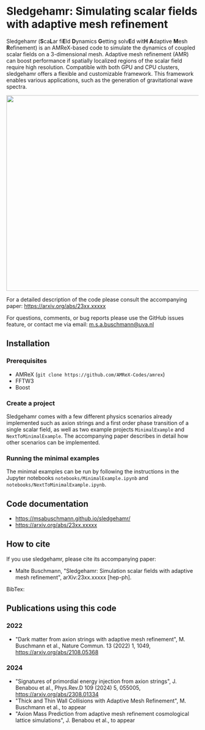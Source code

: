 # Sledgehamr: Simulating scalar fields with adaptive mesh refinement
Sledgehamr (**S**ca**L**ar fi**E**ld **D**ynamics **G**etting solv**E**d wit**H** **A**daptive **M**esh **R**efinement) is an AMReX-based code to simulate the dynamics of coupled scalar fields on a 3-dimensional mesh. Adaptive mesh refinement (AMR) can boost performance if spatially localized regions of the scalar field require high resolution. Compatible with both GPU and CPU clusters, sledgehamr offers a flexible and customizable framework. This framework enables various applications, such as the generation of gravitational wave spectra.

<p align="left">
  <img width="512" height="512" src="https://github.com/MSABuschmann/sledgehamr/blob/main/assets/axion.gif">
</p>

For a detailed description of the code please consult the accompanying paper:
https://arxiv.org/abs/23xx.xxxxx

For questions, comments, or bug reports please use the GitHub issues feature, or contact me via email:
m.s.a.buschmann@uva.nl

## Installation

### Prerequisites
* AMReX (```git clone https://github.com/AMReX-Codes/amrex```)
* FFTW3
* Boost

### Create a project
Sledgehamr comes with a few different physics scenarios already implemented such as axion strings and a first order phase transition of a single scalar field, as well as two example projects ```MinimalExample``` and ```NextToMinimalExample```. The accompanying paper describes in detail how other scenarios can be implemented.

### Running the minimal examples
The minimal examples can be run by following the instructions in the Jupyter notebooks ```notebooks/MinimalExample.ipynb``` and ```notebooks/NextToMinimalExample.ipynb```.

## Code documentation
* https://msabuschmann.github.io/sledgehamr/
* https://arxiv.org/abs/23xx.xxxxx 

## How to cite
If you use sledgehamr, please cite its accompanying paper:

* Malte Buschmann, "Sledgehamr: Simulation scalar fields with adaptive mesh refinement",
arXiv:23xx.xxxxx [hep-ph].

BibTex:

## Publications using this code

### 2022
* "Dark matter from axion strings with adaptive mesh refinement", M. Buschmann et al., Nature Commun. 13 (2022) 1, 1049, https://arxiv.org/abs/2108.05368

### 2024
* "Signatures of primordial energy injection from axion strings", J. Benabou et al., Phys.Rev.D 109 (2024) 5, 055005, https://arxiv.org/abs/2308.01334
* "Thick and Thin Wall Collisions with Adaptive Mesh Refinement", M. Buschmann et al., to appear
* "Axion Mass Prediction from adaptive mesh refinement cosmological lattice simulations", J. Benabou et al., to appear


